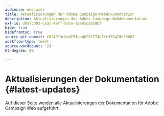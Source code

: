```yaml
---
audience: end-user
title: Aktualisierungen der Adobe Campaign-Webdokumentation
description: Aktualisierungen der Adobe Campaign-Webdokumentation
exl-id: d65fcd92-ce3c-49ff-9dce-16a41d0558bf
hide: true
hidefromtoc: true
source-git-commit: f614919e0ad253aa4625f774e7fe102426e25807
workflow-type: tm+mt
source-wordcount: '23'
ht-degree: 8%

---
```


# Aktualisierungen der Dokumentation {#latest-updates}

Auf dieser Seite werden alle Aktualisierungen der Dokumentation für Adobe Campaign Web aufgeführt.
